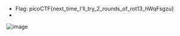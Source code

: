 - Flag: picoCTF{next_time_I'll_try_2_rounds_of_rot13_hWqFsgzu}
- 
![image](https://github.com/user-attachments/assets/7c62fd1a-8d06-46d3-a9cf-1d3061a78409)
